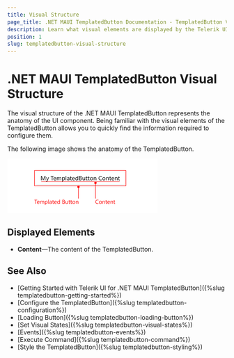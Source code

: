 ```yaml
---
title: Visual Structure
page_title: .NET MAUI TemplatedButton Documentation - TemplatedButton Visual Structure
description: Learn what visual elements are displayed by the Telerik UI for .NET MAUI TemplatedButton, and see how these elements build the visual structure of the control.
position: 1
slug: templatedbutton-visual-structure
---
```


# .NET MAUI TemplatedButton Visual Structure

The visual structure of the .NET MAUI TemplatedButton represents the anatomy of the UI component. Being familiar with the visual elements of the TemplatedButton allows you to quickly find the information required to configure them.

The following image shows the anatomy of the TemplatedButton.

![.NET MAUI TemplatedButton Visual Structure](images/templatedbutton-visual-structure.png "Visual elements of The TemplatedButton control")

## Displayed Elements

* **Content**&mdash;The content of the TemplatedButton.

## See Also

- [Getting Started with Telerik UI for .NET MAUI TemplatedButton]({%slug templatedbutton-getting-started%})
- [Configure the TemplatedButton]({%slug templatedbutton-configuration%})
- [Loading Button]({%slug templatedbutton-loading-button%})
- [Set Visual States]({%slug templatedbutton-visual-states%})
- [Events]({%slug templatedbutton-events%})
- [Execute Command]({%slug templatedbutton-command%})
- [Style the TemplatedButton]({%slug templatedbutton-styling%})
